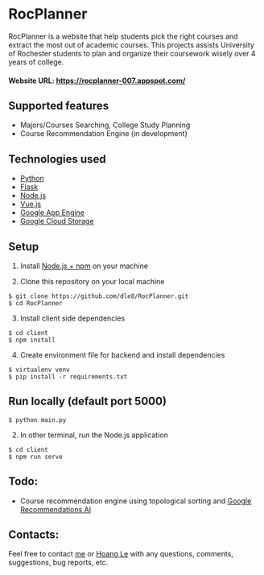 # RocPlanner
RocPlanner is a website that help students pick the right courses and extract the most out of academic courses. This 
projects assists University of Rochester students to plan and organize their coursework wisely over 4 years of college. 
#### Website URL: https://rocplanner-007.appspot.com/

## Supported features
- Majors/Courses Searching, College Study Planning
- Course Recommendation Engine (in development)

## Technologies used
- [Python](https://www.python.org/) 
- [Flask](http://flask.palletsprojects.com/en/1.1.x/)
- [Node.js](https://nodejs.org/en/)
- [Vue.js](https://vuejs.org/)
- [Google App Engine](https://cloud.google.com/appengine)
- [Google Cloud Storage](https://cloud.google.com/products/storage)

## Setup
1. Install [Node.js + npm](https://www.npmjs.com/get-npm) on your machine

2. Clone this repository on your local machine
```
$ git clone https://github.com/dle8/RocPlanner.git
$ cd RocPlanner
```

3. Install client side dependencies
```
$ cd client
$ npm install
```

4. Create environment file for backend and install dependencies
```
$ virtualenv venv
$ pip install -r requirements.txt
```

## Run locally (default port 5000)
```
$ python main.py
```

2. In other terminal, run the Node.js application
```
$ cd client
$ npm run serve
```

## Todo:
- Course recommendation engine using topological sorting and [Google Recommendations AI](https://cloud.google.com/recommendations)


## Contacts:
Feel free to contact [me](dle8@u.rochester.edu) or [Hoang Le](hle7@u.rochester.edu) with any questions, comments,
suggestions, bug reports, etc.
